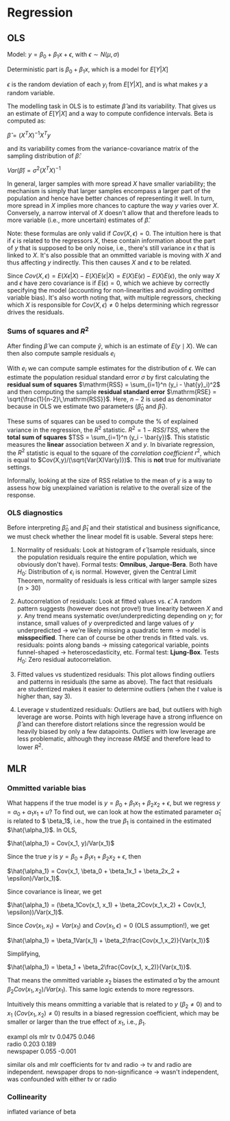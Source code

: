 # Regression

## OLS

Model: $y = \beta_0 + \beta_1x + \epsilon$, with $\epsilon \sim N(\mu, \sigma)$

Deterministic part is $\beta_0 + \beta_1x$, which is a model for $E[Y|X]$

$\epsilon$ is the random deviation of each $y_i$ from $E[Y|X]$, and is what makes $y$ a random variable.

The modelling task in OLS is to estimate $\hat{\beta}$ and its variability. That gives us an estimate of $E[Y|X]$ and a way to compute confidence intervals. Beta is computed as:

$\hat{\beta} = (X^TX)^{-1}X^Ty$

and its variability comes from the variance-covariance matrix of the sampling distribution of $\hat{\beta}$:

$Var(\hat{\beta}) = \sigma^2(X^TX)^{-1}$

In general, larger samples with more spread $X$ have smaller variability; the mechanism is simply that larger samples encompass a larger part of the population and hence have better chances of representing it well. In turn, more spread in $X$ implies more chances to capture the way $y$ varies over $X$. Conversely, a narrow interval of $X$ doesn't allow that and therefore leads to more variable (i.e., more uncertain) estimates of $\hat{\beta}$.

Note: these formulas are only valid if $Cov(X, \epsilon) = 0$. The intuition here is that if $\epsilon$ is related to the regressors $X$, these contain information about the part of $y$ that is supposed to be only noise, i.e., there's still variance in $\epsilon$ that is linked to $X$. It's also possible that an ommitted variable is moving with $X$ and thus affecting $y$ indirectly. This then causes $X$ and $\epsilon$ to be related. 

Since $Cov(X, \epsilon) = E(X\epsilon | X) - E(X)E(\epsilon | X) = E(X)E(\epsilon) - E(X)E(\epsilon)$, the only way $X$ and $\epsilon$ have zero covariance is if $E(\epsilon)=0$, which we achieve by correctly specifying the model (accounting for non-linearities and avoiding omitted variable bias). It's also worth noting that, with multiple regressors, checking which $X$ is responsible for $Cov(X, \epsilon) \neq 0$ helps determining which regressor drives the residuals.

### Sums of squares and $R^2$

After finding $\hat{\beta}$ we can compute $\hat{y}$, which is an estimate of $E(y\mid X)$. We can then also compute sample residuals $e_i$ 

With $e_i$ we can compute sample estimates for the distribution of $\epsilon$. We can estimate the population residual standard error $\sigma$ by first calculating the **residual sum of squares** $\mathrm{RSS} = \sum_{i=1}^n (y_i - \hat{y}_i)^2$ and then computing the sample **residual standard error** $\mathrm{RSE} = \sqrt{\frac{1}{n-2}\,\mathrm{RSS}}$. Here, $n-2$ is used as denominator because in OLS we estimate two parameters ($\hat{\beta}_0$ and $\hat{\beta}_1$).

These sums of squares can be used to compute the % of explained variance in the regression, the $R^2$ statistic. $R^2 = 1 - RSS/TSS$, where the **total sum of squares** $TSS = \sum_{i=1}^n (y_i - \bar{y})$. This statistic measures the **linear** association between $X$ and $y$. In bivariate regression, the $R^2$ statistic is equal to the square of the _correlation coefficient_ $r^2$, which is equal to $Cov(X,y)/(\sqrt{Var(X)Var(y)})$. This is **not** true for multivariate settings.

Informally, looking at the size of RSS relative to the mean of $y$ is a way to assess how big unexplained variation is relative to the overall size of the response.

### OLS diagnostics

Before interpreting $\hat{\beta}_0$ and $\hat{\beta}_1$ and their statistical and business significance, we must check whether the linear model fit is usable. Several steps here:

1. Normality of residuals: Look at histogram of $\hat{\epsilon}$ (sample residuals, since the population residuals require the entire population, which we obviously don't have). Formal tests: **Omnibus**, **Jarque-Bera**. Both have $H_0$: Distribution of $\epsilon_i$ is normal. However, given the Central Limit Theorem, normality of residuals is less critical with larger sample sizes ($n > 30$)

2. Autocorrelation of residuals: Look at fitted values vs. $\hat{\epsilon}$. A random pattern suggests (however does not prove!) true linearity between $X$ and $y$. Any trend means systematic over/underpredicting depending on $y$; for instance, small values of $y$ overpredicted and large values of $y$ underpredicted -> we're likely missing a quadratic term -> model is **misspecified**. There can of course be other trends in fitted vals. vs. residuals: points along bands -> missing categorical variable, points funnel-shaped -> heteroscedasticity, etc. Formal test: **Ljung-Box**. Tests $H_0$: Zero residual autocorrelation.

3. Fitted values vs studentized residuals: This plot allows finding outliers and patterns in residuals (the same as above). The fact that residuals are studentized makes it easier to determine outliers (when the $t$ value is higher than, say 3). 

4. Leverage v studentized residuals: Outliers are bad, but outliers with high leverage are worse. Points with high leverage have a strong influence on $\hat{\beta}$ and can therefore distort relations since the regression would be heavily biased by only a few datapoints. Outliers with low leverage are less problematic, although they increase $RMSE$ and therefore lead to lower $R^2$.

## MLR

### Ommitted variable bias

What happens if the true model is $y = \beta_0 + \beta_1x_1 + \beta_2x_2 + \epsilon$, but we regress $y = \alpha_0 + \alpha_1x_1 + u$? To find out, we can look at how the estimated parameter $\hat{\alpha}_1$ is related to $ \beta_1$, i.e., how the true $\beta_1$ is contained in the estimated $\hat{\alpha_1}$. In OLS, 

$\hat{\alpha_1} = Cov(x_1, y)/Var(x_1)$ 

Since the true $y$ is $y = \beta_0 + \beta_1x_1 + \beta_2x_2 + \epsilon$, then

$\hat{\alpha_1} = Cov(x_1, \beta_0 + \beta_1x_1 + \beta_2x_2 + \epsilon)/Var(x_1)$. 

Since covariance is linear, we get 

$\hat{\alpha_1} = (\beta_1Cov(x_1, x_1) + \beta_2Cov(x_1,x_2) + Cov(x_1, \epsilon))/Var(x_1)$. 

Since $Cov(x_1, x_1) = Var(x_1)$ and $Cov(x_1, \epsilon) = 0$ (OLS assumption!), we get 

$\hat{\alpha_1} = \beta_1Var(x_1) + \beta_2\frac{Cov(x_1,x_2)}{Var(x_1)}$

Simplifying,

$\hat{\alpha_1} = \beta_1 + \beta_2\frac{Cov(x_1, x_2)}{Var(x_1)}$. 

That means the ommitted variable $x_2$ biases the estimated $\hat{\alpha}$ by the amount $\beta_2Cov(x_1, x_2)/Var(x_1)$. This same logic extends to more regressors.

Intuitively this means ommitting a variable that is related to $y$ ($\beta_2 \neq 0$) and to $x_1$ ($Cov(x_1, x_2) \neq 0$) results in a biased regression coefficient, which may be smaller or larger than the true effect of $x_1$, i.e., $\beta_1$.

exampl
           ols     mlr
tv        0.0475  0.046  
radio     0.203   0.189  
newspaper 0.055   -0.001

similar ols and mlr coefficients for tv and radio -> tv and radio are independent.
newspaper drops to non-significance -> wasn't independent, was confounded with either tv or radio



### Collinearity

inflated variance of beta